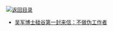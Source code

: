 [![返回目录](https://parg.co/UGo)](https://github.com/wxyyxc1992/Awesome-Links) 
 
 
- [吴军博士硅谷第一封来信：不做伪工作者 ](http://mp.weixin.qq.com/s?__biz=MzA5MDAxMjcwOQ==&mid=2447614867&idx=1&sn=43059c321ee677439178f5d034343528&chksm=84052ed9b372a7cfde9abf42516e3916c601febb4b3e79cd4edec4a2eee625119ad14d9d7667&mpshare=1&scene=2&srcid=1010pESFoOYgRAjtJ3rX9j7g&from=timeline&isappinstalled=0#wechat_redirect)
